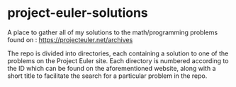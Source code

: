 # project-euler-solutions
A place to gather all of my solutions to the math/programming problems found on : https://projecteuler.net/archives

The repo is divided into directories, each containing a solution to one of the problems on the Project Euler site. Each directory is numbered according to the ID which can be found on the aforementioned website, along with a short title to facilitate the search for a particular problem in the repo.
